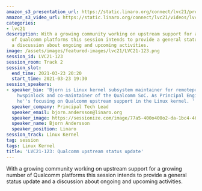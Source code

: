 ```yaml
---
amazon_s3_presentation_url: https://static.linaro.org/connect/lvc21/presentations/lvc21-123.pdf
amazon_s3_video_url: https://static.linaro.org/connect/lvc21/videos/lvc21-123.mp4
categories:
- lvc21
description: With a growing community working on upstream support for a growing number
  of Qualcomm platforms this session intends to provide a general status update and
  a discussion about ongoing and upcoming activities.
image: /assets/images/featured-images/lvc21/LVC21-123.png
session_id: LVC21-123
session_room: Track 2
session_slot:
  end_time: 2021-03-23 20:20
  start_time: 2021-03-23 19:30
session_speakers:
- speaker_bio: 'Bjorn is Linux kernel subsystem maintainer for remoteproc, rpmsg and
    hwspinlock and co-maintainer of the Qualcomm SoC. As Principal Engineer at Linaro
    he''s focusing on Qualcomm upstream support in the Linux kernel. '
  speaker_company: Principal Tech Lead
  speaker_email: bjorn.andersson@linaro.org
  speaker_image: https://sessionize.com/image/77a5-400o400o2-da-1bc4-46b4-80d3-4b9f9072e0bd.e9efd394-28c2-474e-bfe7-7cd5be7d6535.jpeg
  speaker_name: Bjorn Andersson
  speaker_position: Linaro
session_track: Linux Kernel
tag: session
tags: Linux Kernel
title: 'LVC21-123: Qualcomm upstream status update'
---
```


With a growing community working on upstream support for a growing number of Qualcomm platforms this session intends to provide a general status update and a discussion about ongoing and upcoming activities.